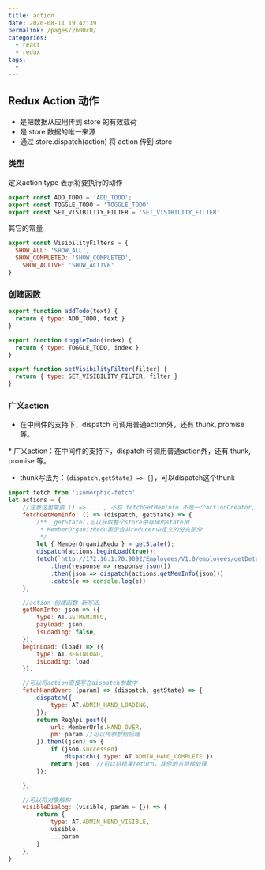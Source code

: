 ```yaml
---
title: action
date: 2020-08-11 19:42:39
permalink: /pages/2b00c0/
categories: 
  - react
  - redux
tags: 
  - 
---
```

## Redux Action 动作

- 是把数据从应用传到 store 的有效载荷
- 是 store 数据的唯一来源
- 通过 store.dispatch(action) 将 action 传到 store



### 类型 

定义action type 表示将要执行的动作

```js
export const ADD_TODO = 'ADD_TODO';
export const TOGGLE_TODO = 'TOGGLE_TODO'
export const SET_VISIBILITY_FILTER = 'SET_VISIBILITY_FILTER'
```

其它的常量

```jsx
export const VisibilityFilters = {
  SHOW_ALL: 'SHOW_ALL',
  SHOW_COMPLETED: 'SHOW_COMPLETED',
	SHOW_ACTIVE: 'SHOW_ACTIVE'
}
```





### 创建函数

```jsx
export function addTodo(text) {
  return { type: ADD_TODO, text }
}

export function toggleTodo(index) {
  return { type: TOGGLE_TODO, index }
}

export function setVisibilityFilter(filter) {
  return { type: SET_VISIBILITY_FILTER, filter }
}
```





### 广义action



- 在中间件的支持下，dispatch 可调用普通action外，还有 thunk, promise 等。

 \* 广义action：在中间件的支持下，dispatch 可调用普通action外，还有 thunk, promise 等。

- thunk写法为：`(dispatch,getState) => {}`，可以dispatch这个thunk



```jsx
import fetch from 'isomorphic-fetch'
let actions = {
    //注意这里需要 () => ... , 不然 fetchGetMemInfo 不是一个actionCreator, 而是一个thunk 
    fetchGetMemInfo: () => (dispatch, getState) => {
        /**  getState()可以获取整个store中存储的state树
         * MemberOrganizRedu表示合并reducer中定义的分支部分
         */
        let { MemberOrganizRedu } = getState();
        dispatch(actions.beginLoad(true));
        fetch(`http://172.16.1.70:9092/Employees/V1.0/employees/getDetail`)
            .then(response => response.json())
            .then(json => dispatch(actions.getMemInfo(json)))
            .catch(e => console.log(e))
    },

    //action 创建函数 新写法
    getMemInfo: json => ({
        type: AT.GETMEMINFO,
        payload: json,
        isLoading: false,
    }),
    beginLoad: (load) => ({
        type: AT.BEGINLOAD,
        isLoading: load,
    }),

    //可以将action直接写在dispatch参数中
    fetchHandOver: (param) => (dispatch, getState) => {
        dispatch({
            type: AT.ADMIN_HAND_LOADING,
        });
        return ReqApi.post({
            url: MemberUrls.HAND_OVER,
            pm: param //可以传参数给后端
        }).then((json) => {
            if (json.successed)
                dispatch({ type: AT.ADMIN_HAND_COMPLETE })
            return json; //可以将结果return，其他地方继续处理
        });

    },

    //可以将对象解构
    visibleDialog: (visible, param = {}) => {
        return {
            type: AT.ADMIN_HEND_VISIBLE,
            visible,
            ...param
        }
    },
}
```




